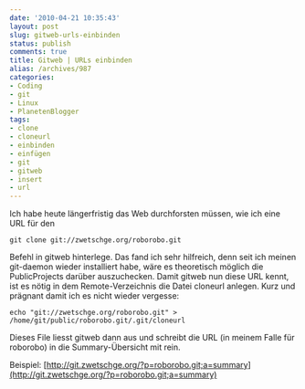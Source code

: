 ```yaml
---
date: '2010-04-21 10:35:43'
layout: post
slug: gitweb-urls-einbinden
status: publish
comments: true
title: Gitweb | URLs einbinden
alias: /archives/987
categories:
- Coding
- git
- Linux
- PlanetenBlogger
tags:
- clone
- cloneurl
- einbinden
- einfügen
- git
- gitweb
- insert
- url
---
```


Ich habe heute längerfristig das Web durchforsten müssen, wie ich eine URL für den

```
git clone git://zwetschge.org/roborobo.git
```


Befehl in gitweb hinterlege. Das fand ich sehr hilfreich, denn seit ich meinen git-daemon wieder installiert habe, wäre es theoretisch möglich die PublicProjects darüber auszuchecken. Damit gitweb nun diese URL kennt, ist es nötig in dem Remote-Verzeichnis die Datei cloneurl anlegen. Kurz und prägnant damit ich es nicht wieder vergesse:

```
echo "git://zwetschge.org/roborobo.git" > /home/git/public/roborobo.git/.git/cloneurl
```


Dieses File liesst gitweb dann aus und schreibt die URL (in meinem Falle für roborobo) in die Summary-Übersicht mit rein.

Beispiel: [http://git.zwetschge.org/?p=roborobo.git;a=summary](http://git.zwetschge.org/?p=roborobo.git;a=summary)
